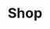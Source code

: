 ---
status: true
title: Shop
description: KBVE Platform Shop
href: https://kbve.com/shop/
icon: cart
target: false
tags:
- footer
- sub
---